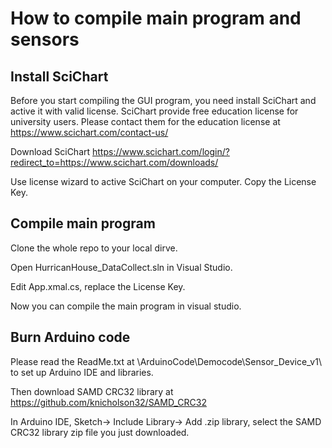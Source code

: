 # How to compile main program and sensors

## Install SciChart

Before you start compiling the GUI program, you need install SciChart and active it with valid license. SciChart provide free education license for university users. Please contact them for the education license at https://www.scichart.com/contact-us/

Download SciChart https://www.scichart.com/login/?redirect_to=https://www.scichart.com/downloads/

Use license wizard to active SciChart on your computer. Copy the License Key.

## Compile main program

Clone the whole repo to your local dirve.

Open HurricanHouse_DataCollect.sln in Visual Studio.

Edit App.xmal.cs, replace the License Key.

Now you can compile the main program in visual studio.

## Burn Arduino code

Please read the ReadMe.txt at \ArduinoCode\Democode\Sensor_Device_v1\ to set up Arduino IDE and libraries.

Then download SAMD CRC32 library at https://github.com/knicholson32/SAMD_CRC32

In Arduino IDE, Sketch-> Include Library-> Add .zip library, select the SAMD CRC32 library zip file you just downloaded.



